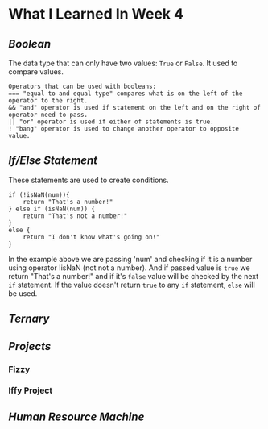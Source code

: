 # What I Learned In Week 4

## *Boolean*
The data type that can only have two values: `True` or `False`. It used to compare values.

    Operators that can be used with booleans:
    === "equal to and equal type" compares what is on the left of the operator to the right.
    && "and" operator is used if statement on the left and on the right of operator need to pass.
    || "or" operator is used if either of statements is true.
    ! "bang" operator is used to change another operator to opposite value.

## *If/Else Statement*
These statements are used to create conditions.

    if (!isNaN(num)){
        return "That's a number!"
    } else if (isNaN(num)) {
        return "That's not a number!"
    }
    else {
        return "I don't know what's going on!"
    }

In the example above we are passing 'num' and checking if it is a number using operator !isNaN (not not a number). And if passed value is `true` we return "That's a number!" and if it's `false` value will be checked by the next `if` statement. If the value doesn't return `true` to any `if` statement, `else` will be used.
## *Ternary*

## *Projects*
### Fizzy

### Iffy Project

## *Human Resource Machine*